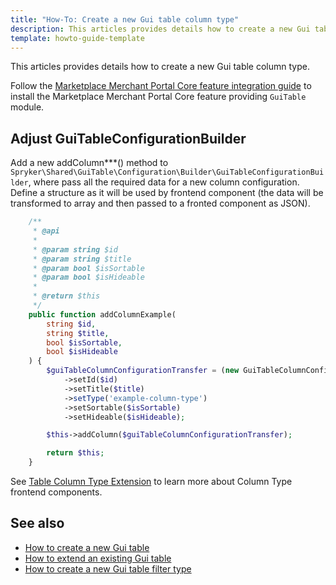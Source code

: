 ```yaml
---
title: "How-To: Create a new Gui table column type"
description: This articles provides details how to create a new Gui table column type
template: howto-guide-template
---
```


This articles provides details how to create a new Gui table column type.

Follow the [Marketplace Merchant Portal Core feature integration guide](/docs/marketplace/dev/feature-integration-guides/202108.0/marketplace-merchant-portal-core-feature-integration.html) 
to install the Marketplace Merchant Portal Core feature providing ``GuiTable`` module.

## Adjust GuiTableConfigurationBuilder

Add a new addColumn***() method to ``Spryker\Shared\GuiTable\Configuration\Builder\GuiTableConfigurationBuilder``, where 
pass all the required data for a new column configuration. Define a structure as it will be used by frontend component 
(the data will be transformed to array and then passed to a fronted component as JSON).

```php
    /**
     * @api
     *
     * @param string $id
     * @param string $title
     * @param bool $isSortable
     * @param bool $isHideable
     *
     * @return $this
     */
    public function addColumnExample(
        string $id,
        string $title,
        bool $isSortable,
        bool $isHideable
    ) {
        $guiTableColumnConfigurationTransfer = (new GuiTableColumnConfigurationTransfer())
            ->setId($id)
            ->setTitle($title)
            ->setType('example-column-type')
            ->setSortable($isSortable)
            ->setHideable($isHideable);

        $this->addColumn($guiTableColumnConfigurationTransfer);

        return $this;
    }
```

See [Table Column Type Extension](/docs/marketplace/dev/front-end/table-design/table-column-types) to learn more about Column Type frontend components.

## See also

- [How to create a new Gui table](/docs/marketplace/dev/howtos/how-to-create-gui-table.html)
- [How to extend an existing Gui table](/docs/marketplace/dev/howtos/how-to-extend-gui-table.html)
- [How to create a new Gui table filter type](/docs/marketplace/dev/howtos/how-to-add-new-filter-type.html)
